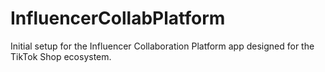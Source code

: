 # InfluencerCollabPlatform
Initial setup for the Influencer Collaboration Platform app designed for the TikTok Shop ecosystem.
